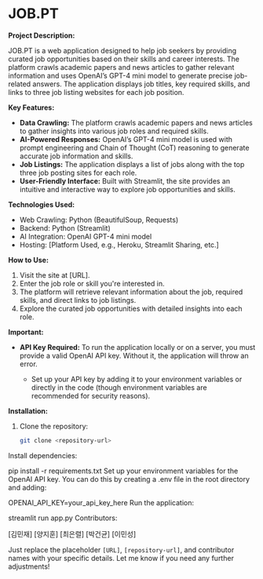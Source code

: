 # JOB.PT

**Project Description:**

JOB.PT is a web application designed to help job seekers by providing curated job opportunities based on their skills and career interests. The platform crawls academic papers and news articles to gather relevant information and uses OpenAI’s GPT-4 mini model to generate precise job-related answers. The application displays job titles, key required skills, and links to three job listing websites for each job position.

**Key Features:**

- **Data Crawling:** The platform crawls academic papers and news articles to gather insights into various job roles and required skills.
- **AI-Powered Responses:** OpenAI’s GPT-4 mini model is used with prompt engineering and Chain of Thought (CoT) reasoning to generate accurate job information and skills.
- **Job Listings:** The application displays a list of jobs along with the top three job posting sites for each role.
- **User-Friendly Interface:** Built with Streamlit, the site provides an intuitive and interactive way to explore job opportunities and skills.

**Technologies Used:**

- Web Crawling: Python (BeautifulSoup, Requests)
- Backend: Python (Streamlit)
- AI Integration: OpenAI GPT-4 mini model
- Hosting: [Platform Used, e.g., Heroku, Streamlit Sharing, etc.]

**How to Use:**

1. Visit the site at [URL].
2. Enter the job role or skill you're interested in.
3. The platform will retrieve relevant information about the job, required skills, and direct links to job listings.
4. Explore the curated job opportunities with detailed insights into each role.

**Important:**

- **API Key Required:** To run the application locally or on a server, you must provide a valid OpenAI API key. Without it, the application will throw an error.
  
  - Set up your API key by adding it to your environment variables or directly in the code (though environment variables are recommended for security reasons).

**Installation:**

1. Clone the repository:
   ```bash
   git clone <repository-url>
Install dependencies:


pip install -r requirements.txt
Set up your environment variables for the OpenAI API key. You can do this by creating a .env file in the root directory and adding:


OPENAI_API_KEY=your_api_key_here
Run the application:


streamlit run app.py
Contributors:

[김민재]
[양지훈]
[최은렬]
[박건균]
[이민성]


Just replace the placeholder `[URL]`, `[repository-url]`, and contributor names with your specific details. Let me know if you need any further adjustments!





